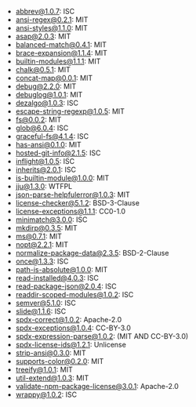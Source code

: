 - [abbrev@1.0.7](https://github.com/isaacs/abbrev-js): ISC
- [ansi-regex@0.2.1](https://github.com/sindresorhus/ansi-regex): MIT
- [ansi-styles@1.1.0](https://github.com/sindresorhus/ansi-styles): MIT
- [asap@2.0.3](https://github.com/kriskowal/asap): MIT
- [balanced-match@0.4.1](https://github.com/juliangruber/balanced-match): MIT
- [brace-expansion@1.1.4](https://github.com/juliangruber/brace-expansion): MIT
- [builtin-modules@1.1.1](https://github.com/sindresorhus/builtin-modules): MIT
- [chalk@0.5.1](https://github.com/sindresorhus/chalk): MIT
- [concat-map@0.0.1](https://github.com/substack/node-concat-map): MIT
- [debug@2.2.0](https://github.com/visionmedia/debug): MIT
- [debuglog@1.0.1](https://github.com/sam-github/node-debuglog): MIT
- [dezalgo@1.0.3](https://github.com/npm/dezalgo): ISC
- [escape-string-regexp@1.0.5](https://github.com/sindresorhus/escape-string-regexp): MIT
- [fs@0.0.2](undefined): MIT
- [glob@6.0.4](https://github.com/isaacs/node-glob): ISC
- [graceful-fs@4.1.4](https://github.com/isaacs/node-graceful-fs): ISC
- [has-ansi@0.1.0](https://github.com/sindresorhus/has-ansi): MIT
- [hosted-git-info@2.1.5](https://github.com/npm/hosted-git-info): ISC
- [inflight@1.0.5](https://github.com/npm/inflight): ISC
- [inherits@2.0.1](https://github.com/isaacs/inherits): ISC
- [is-builtin-module@1.0.0](https://github.com/sindresorhus/is-builtin-module): MIT
- [jju@1.3.0](https://github.com/rlidwka/jju): WTFPL
- [json-parse-helpfulerror@1.0.3](https://github.com/smikes/json-parse-helpfulerror): MIT
- [license-checker@5.1.2](https://github.com/davglass/license-checker): BSD-3-Clause
- [license-exceptions@1.1.1](undefined): CC0-1.0
- [minimatch@3.0.0](https://github.com/isaacs/minimatch): ISC
- [mkdirp@0.3.5](https://github.com/substack/node-mkdirp): MIT
- [ms@0.7.1](https://github.com/guille/ms.js): MIT
- [nopt@2.2.1](https://github.com/isaacs/nopt): MIT
- [normalize-package-data@2.3.5](https://github.com/npm/normalize-package-data): BSD-2-Clause
- [once@1.3.3](https://github.com/isaacs/once): ISC
- [path-is-absolute@1.0.0](https://github.com/sindresorhus/path-is-absolute): MIT
- [read-installed@4.0.3](https://github.com/isaacs/read-installed): ISC
- [read-package-json@2.0.4](https://github.com/npm/read-package-json): ISC
- [readdir-scoped-modules@1.0.2](https://github.com/npm/readdir-scoped-modules): ISC
- [semver@5.1.0](https://github.com/npm/node-semver): ISC
- [slide@1.1.6](https://github.com/isaacs/slide-flow-control): ISC
- [spdx-correct@1.0.2](https://github.com/kemitchell/spdx-correct.js): Apache-2.0
- [spdx-exceptions@1.0.4](https://github.com/kemitchell/spdx-exceptions.json): CC-BY-3.0
- [spdx-expression-parse@1.0.2](https://github.com/kemitchell/spdx-expression-parse.js): (MIT AND CC-BY-3.0)
- [spdx-license-ids@1.2.1](https://github.com/shinnn/spdx-license-ids): Unlicense
- [strip-ansi@0.3.0](https://github.com/sindresorhus/strip-ansi): MIT
- [supports-color@0.2.0](https://github.com/sindresorhus/supports-color): MIT
- [treeify@1.0.1](https://github.com/notatestuser/treeify): MIT
- [util-extend@1.0.3](https://github.com/isaacs/util-extend): MIT
- [validate-npm-package-license@3.0.1](https://github.com/kemitchell/validate-npm-package-license.js): Apache-2.0
- [wrappy@1.0.2](https://github.com/npm/wrappy): ISC
